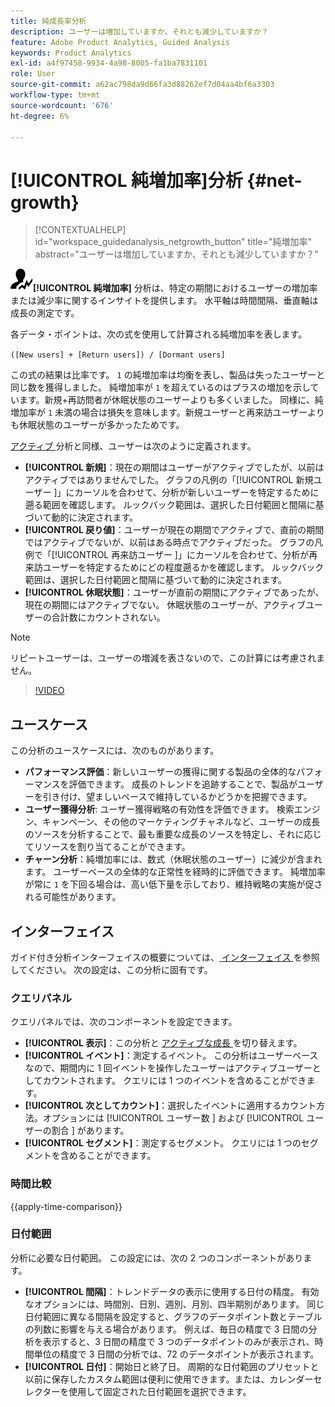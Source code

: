 ```yaml
---
title: 純成長率分析
description: ユーザーは増加していますか、それとも減少していますか？
feature: Adobe Product Analytics, Guided Analysis
keywords: Product Analytics
exl-id: a4f97458-9934-4a98-8005-fa1ba7831101
role: User
source-git-commit: a62ac798da9d66fa3d88262ef7d04aa4bf6a3303
workflow-type: tm+mt
source-wordcount: '676'
ht-degree: 6%

---
```


# [!UICONTROL 純増加率]分析 {#net-growth}

<!-- markdownlint-disable MD034 -->

>[!CONTEXTUALHELP]
>id="workspace_guidedanalysis_netgrowth_button"
>title="純増加率"
>abstract="ユーザーは増加していますか、それとも減少していますか？"

<!-- markdownlint-enable MD034 -->

![ 純増加率 ](/help/assets/icons/NetGrowth.svg)**[!UICONTROL 純増加率]** 分析は、特定の期間におけるユーザーの増加率または減少率に関するインサイトを提供します。 水平軸は時間間隔、垂直軸は成長の測定です。

各データ・ポイントは、次の式を使用して計算される純増加率を表します。

`([New users] + [Return users]) / [Dormant users]`

この式の結果は比率です。 `1` の純増加率は均衡を表し、製品は失ったユーザーと同じ数を獲得しました。 純増加率が `1` を超えているのはプラスの増加を示しています。新規+再訪問者が休眠状態のユーザーよりも多くいました。 同様に、純増加率が `1` 未満の場合は損失を意味します。新規ユーザーと再来訪ユーザーよりも休眠状態のユーザーが多かったためです。

[ アクティブ ](active-growth.md) 分析と同様、ユーザーは次のように定義されます。

* **[!UICONTROL 新規]**：現在の期間はユーザーがアクティブでしたが、以前はアクティブではありませんでした。 グラフの凡例の「[!UICONTROL  新規ユーザー ]」にカーソルを合わせて、分析が新しいユーザーを特定するために遡る範囲を確認します。 ルックバック範囲は、選択した日付範囲と間隔に基づいて動的に決定されます。
* **[!UICONTROL 戻り値]**：ユーザーが現在の期間でアクティブで、直前の期間ではアクティブでないが、以前はある時点でアクティブだった。 グラフの凡例で「[!UICONTROL  再来訪ユーザー ]」にカーソルを合わせて、分析が再来訪ユーザーを特定するためにどの程度遡るかを確認します。 ルックバック範囲は、選択した日付範囲と間隔に基づいて動的に決定されます。
* **[!UICONTROL 休眠状態]**：ユーザーが直前の期間にアクティブであったが、現在の期間にはアクティブでない。 休眠状態のユーザーが、アクティブユーザーの合計数にカウントされない。

>[!NOTE]
>
>リピートユーザーは、ユーザーの増減を表さないので、この計算には考慮されません。

>[!VIDEO](https://video.tv.adobe.com/v/3421664/?learn=on)


## ユースケース

この分析のユースケースには、次のものがあります。

* **パフォーマンス評価**：新しいユーザーの獲得に関する製品の全体的なパフォーマンスを評価できます。 成長のトレンドを追跡することで、製品がユーザーを引き付け、望ましいペースで維持しているかどうかを把握できます。
* **ユーザー獲得分析**: ユーザー獲得戦略の有効性を評価できます。 検索エンジン、キャンペーン、その他のマーケティングチャネルなど、ユーザーの成長のソースを分析することで、最も重要な成長のソースを特定し、それに応じてリソースを割り当てることができます。
* **チャーン分析**：純増加率には、数式（休眠状態のユーザー）に減少が含まれます。 ユーザーベースの全体的な正常性を経時的に評価できます。 純増加率が常に `1` を下回る場合は、高い低下量を示しており、維持戦略の実施が促される可能性があります。

## インターフェイス

ガイド付き分析インターフェイスの概要については、[ インターフェイス ](../overview.md#interface) を参照してください。 次の設定は、この分析に固有です。

### クエリパネル

クエリパネルでは、次のコンポーネントを設定できます。

* **[!UICONTROL 表示]**：この分析と [ アクティブな成長 ](active-growth.md) を切り替えます。
* **[!UICONTROL イベント]**：測定するイベント。 この分析はユーザーベースなので、期間内に 1 回イベントを操作したユーザーはアクティブユーザーとしてカウントされます。 クエリには 1 つのイベントを含めることができます。
* **[!UICONTROL 次としてカウント]**：選択したイベントに適用するカウント方法。オプションには [!UICONTROL  ユーザー数 ] および [!UICONTROL  ユーザーの割合 ] があります。
* **[!UICONTROL セグメント]**：測定するセグメント。 クエリには 1 つのセグメントを含めることができます。

### 時間比較

{{apply-time-comparison}}

### 日付範囲

分析に必要な日付範囲。 この設定には、次の 2 つのコンポーネントがあります。

* **[!UICONTROL 間隔]**：トレンドデータの表示に使用する日付の精度。 有効なオプションには、時間別、日別、週別、月別、四半期別があります。 同じ日付範囲に異なる間隔を設定すると、グラフのデータポイント数とテーブルの列数に影響を与える場合があります。 例えば、毎日の精度で 3 日間の分析を表示すると、3 日間の精度で 3 つのデータポイントのみが表示され、時間単位の精度で 3 日間の分析では、72 のデータポイントが表示されます。
* **[!UICONTROL 日付]**：開始日と終了日。 周期的な日付範囲のプリセットと以前に保存したカスタム範囲は便利に使用できます。または、カレンダーセレクターを使用して固定された日付範囲を選択できます。

<!-- 
## Example

See below for an example of the analysis.

![Net growth compare](../assets/net-growth-compare.png)

-->
